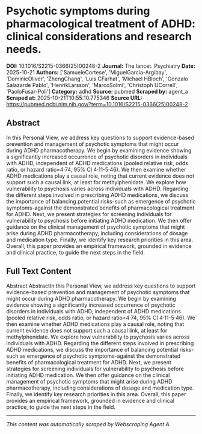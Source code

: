 # Psychotic symptoms during pharmacological treatment of ADHD: clinical considerations and research needs.

**DOI:** 10.1016/S2215-0366(25)00248-2
**Journal:** The lancet. Psychiatry
**Date:** 2025-10-21
**Authors:** ['SamueleCortese', 'MiguelGarcia-Argibay', 'DominicOliver', 'ZhengChang', 'Luis CFarhat', 'Michael HBloch', 'Gonzalo Salazarde Pablo', 'HenrikLarsson', 'MarcoSolmi', 'Christoph UCorrell', 'PaoloFusar-Poli']
**Category:** adhd
**Source:** pubmed
**Scraped by:** agent_a
**Scraped at:** 2025-10-21T10:55:10.775346
**Source URL:** https://pubmed.ncbi.nlm.nih.gov/?term=10.1016/S2215-0366(25)00248-2

## Abstract

In this Personal View, we address key questions to support evidence-based prevention and management of psychotic symptoms that might occur during ADHD pharmacotherapy. We begin by examining evidence showing a significantly increased occurrence of psychotic disorders in individuals with ADHD, independent of ADHD medications (pooled relative risk, odds ratio, or hazard ratio=4·74, 95% CI 4·11-5·46). We then examine whether ADHD medications play a causal role, noting that current evidence does not support such a causal link, at least for methylphenidate. We explore how vulnerability to psychosis varies across individuals with ADHD. Regarding the different steps involved in prescribing ADHD medications, we discuss the importance of balancing potential risks-such as emergence of psychotic symptoms-against the demonstrated benefits of pharmacological treatment for ADHD. Next, we present strategies for screening individuals for vulnerability to psychosis before initiating ADHD medication. We then offer guidance on the clinical management of psychotic symptoms that might arise during ADHD pharmacotherapy, including considerations of dosage and medication type. Finally, we identify key research priorities in this area. Overall, this paper provides an empirical framework, grounded in evidence and clinical practice, to guide the next steps in the field.

## Full Text Content

Abstract AbstractIn this Personal View, we address key questions to support evidence-based prevention and management of psychotic symptoms that might occur during ADHD pharmacotherapy. We begin by examining evidence showing a significantly increased occurrence of psychotic disorders in individuals with ADHD, independent of ADHD medications (pooled relative risk, odds ratio, or hazard ratio=4·74, 95% CI 4·11-5·46). We then examine whether ADHD medications play a causal role, noting that current evidence does not support such a causal link, at least for methylphenidate. We explore how vulnerability to psychosis varies across individuals with ADHD. Regarding the different steps involved in prescribing ADHD medications, we discuss the importance of balancing potential risks-such as emergence of psychotic symptoms-against the demonstrated benefits of pharmacological treatment for ADHD. Next, we present strategies for screening individuals for vulnerability to psychosis before initiating ADHD medication. We then offer guidance on the clinical management of psychotic symptoms that might arise during ADHD pharmacotherapy, including considerations of dosage and medication type. Finally, we identify key research priorities in this area. Overall, this paper provides an empirical framework, grounded in evidence and clinical practice, to guide the next steps in the field.

---
*This content was automatically scraped by Webscraping Agent A*
